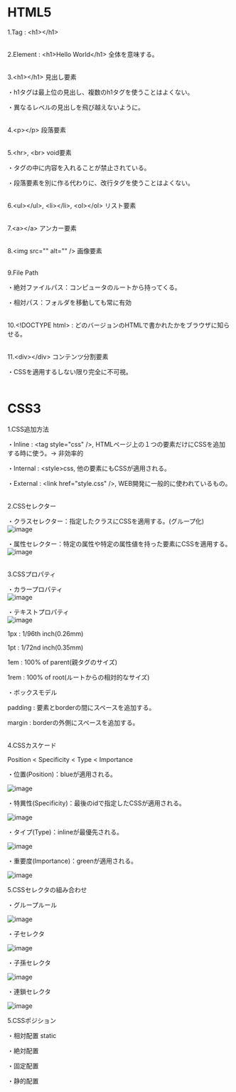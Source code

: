 # HTML5

1.Tag : \<h1>\</h1><br><br>

2.Element : \<h1>Hello World\</h1> 全体を意味する。<br><br>

3.\<h1>\</h1> 見出し要素

・h1タグは最上位の見出し、複数のh1タグを使うことはよくない。<br>

・異なるレベルの見出しを飛び越えないように。<br><br>

4.\<p>\</p> 段落要素<br><br>

5.\<hr>, \<br> void要素<br>

・タグの中に内容を入れることが禁止されている。<br>

・段落要素を別に作る代わりに、改行タグを使うことはよくない。<br><br>


6.\<ul>\</ul>, \<li>\</li>, \<ol>\</ol> リスト要素<br><br>

7.\<a>\</a> アンカー要素<br><br>

8.\<img src="" alt="" /> 画像要素<br><br>

9.File Path
    
・絶対ファイルパス：コンピュータのルートから持ってくる。

・相対パス：フォルダを移動しても常に有効<br><br>

10.\<!DOCTYPE html> : どのバージョンのHTMLで書かれたかをブラウザに知らせる。<br><br>

11.\<div>\</div> コンテンツ分割要素
   
・CSSを適用するしない限り完全に不可視。<br><br>


# CSS3
1.CSS追加方法

・Inline : \<tag style="css" />, HTMLページ上の１つの要素だけにCSSを追加する時に使う。→ 非効率的

・Internal : \<style>css</style>, 他の要素にもCSSが適用される。

・External : \<link href="style.css" />, WEB開発に一般的に使われているもの。<br><br>

2.CSSセレクター

・クラスセレクター：指定したクラスにCSSを適用する。(グループ化)<br>
![image](https://github.com/seungheondev/HTML5-CSS3/assets/170543088/0cddbb37-f14c-47f0-bea9-ad3deeb28e85)

・属性セレクター：特定の属性や特定の属性値を持った要素にCSSを適用する。<br>
![image](https://github.com/seungheondev/HTML5-CSS3/assets/170543088/1759f8dd-2628-423e-9c02-8023195da0d4)<br><br>

3.CSSプロパティ

・カラープロパティ<br>
![image](https://github.com/seungheondev/HTML5-CSS3/assets/170543088/93544fbf-d5b5-496f-a131-b26b8ff5f4e5)

・テキストプロパティ<br>
![image](https://github.com/seungheondev/HTML5-CSS3/assets/170543088/62f3260b-1e0a-441b-a3ee-b7b39176e7eb)

1px : 1/96th inch(0.26mm)

1pt : 1/72nd inch(0.35mm)

1em : 100% of parent(親タグのサイズ)

1rem : 100% of root(ルートからの相対的なサイズ)

・ボックスモデル

padding : 要素とborderの間にスペースを追加する。

margin : borderの外側にスペースを追加する。<br><br>

4.CSSカスケード

Position < Specificity < Type < Importance

・位置(Position)：blueが適用される。

![image](https://github.com/seungheondev/HTML5-CSS3/assets/170543088/a2886f7c-1035-4c3b-b4e9-7923b4941c2d)


・特異性(Specificity)：最後のidで指定したCSSが適用される。

![image](https://github.com/seungheondev/HTML5-CSS3/assets/170543088/b8da4cf3-f8ee-4908-a79f-2841a88cda1c)


・タイプ(Type)：inlineが最優先される。

![image](https://github.com/seungheondev/HTML5-CSS3/assets/170543088/bafb03f7-975a-4874-b487-88c94f5b32f2)


・重要度(Importance)：greenが適用される。

![image](https://github.com/seungheondev/HTML5-CSS3/assets/170543088/8d6d2a3f-da58-4858-a441-148640e2e1f2)


5.CSSセレクタの組み合わせ

・グループルール

![image](https://github.com/seungheondev/HTML5-CSS3/assets/170543088/a5d496fa-d65f-4964-a9ea-49a943c2ce07)

・子セレクタ

![image](https://github.com/seungheondev/HTML5-CSS3/assets/170543088/cb5d6a99-df97-448c-a65b-cc0ef7f3ed3d)

・子孫セレクタ

![image](https://github.com/seungheondev/HTML5-CSS3/assets/170543088/fc9b80a4-ed1a-48a3-a143-272896020ec8)

・連鎖セレクタ

![image](https://github.com/seungheondev/HTML5-CSS3/assets/170543088/66fc1142-77a4-4069-9cd3-0e1ec24675f5)

5.CSSポジション

・相対配置
static


・絶対配置

・固定配置

・静的配置








